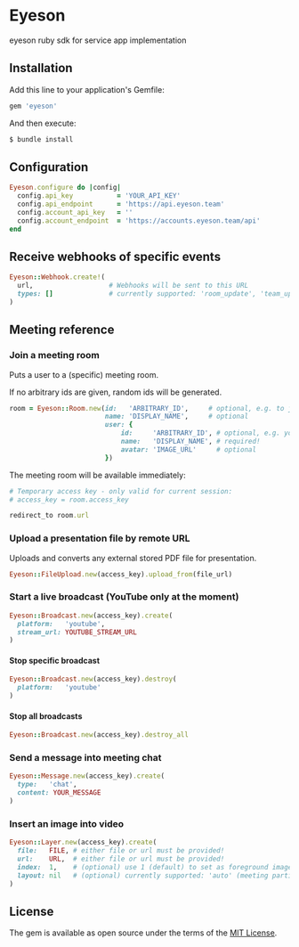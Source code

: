 # Eyeson
eyeson ruby sdk for service app implementation

## Installation
Add this line to your application's Gemfile:

```ruby
gem 'eyeson'
```

And then execute:
```bash
$ bundle install
```

## Configuration
```ruby
Eyeson.configure do |config|
  config.api_key           = 'YOUR_API_KEY'
  config.api_endpoint      = 'https://api.eyeson.team'
  config.account_api_key   = ''
  config.account_endpoint  = 'https://accounts.eyeson.team/api'
end
```

## Receive webhooks of specific events

```ruby
Eyeson::Webhook.create!(
  url,                   # Webhooks will be sent to this URL
  types: []              # currently supported: 'room_update', 'team_update', 'user_update', 'presentation_update', 'broadcast_update', 'file_update'
)
```

## Meeting reference

### Join a meeting room

Puts a user to a (specific) meeting room.

If no arbitrary ids are given, random ids will be generated.

```ruby
room = Eyeson::Room.new(id:   'ARBITRARY_ID',     # optional, e.g. to join a specific room
                        name: 'DISPLAY_NAME',     # optional
                        user: {
                        	id:     'ARBITRARY_ID', # optional, e.g. your internal user_id
                        	name:   'DISPLAY_NAME', # required!
                        	avatar: 'IMAGE_URL'     # optional
                        })
```

The meeting room will be available immediately:

```ruby
# Temporary access key - only valid for current session:
# access_key = room.access_key 

redirect_to room.url
```

### Upload a presentation file by remote URL

Uploads and converts any external stored PDF file for presentation.

```ruby
Eyeson::FileUpload.new(access_key).upload_from(file_url)
```

### Start a live broadcast (YouTube only at the moment)

```ruby
Eyeson::Broadcast.new(access_key).create(
  platform:   'youtube',
  stream_url: YOUTUBE_STREAM_URL
)
```

#### Stop specific broadcast

```ruby
Eyeson::Broadcast.new(access_key).destroy(
  platform:   'youtube'
)
```

#### Stop all broadcasts

```ruby
Eyeson::Broadcast.new(access_key).destroy_all
```

### Send a message into meeting chat

```ruby
Eyeson::Message.new(access_key).create(
  type:   'chat',
  content: YOUR_MESSAGE
)
```

### Insert an image into video

```ruby
Eyeson::Layer.new(access_key).create(
  file:   FILE, # either file or url must be provided!
  url:    URL,  # either file or url must be provided!
  index:  1,    # (optional) use 1 (default) to set as foreground image and -1 to set as background image
  layout: nil   # (optional) currently supported: 'auto' (meeting participants will be arranged automatically), 'fixed' (meeting participants will be rendered at the bottom of the video, so your background content can be fully displayed.)
)
```

## License
The gem is available as open source under the terms of the [MIT License](http://opensource.org/licenses/MIT).
